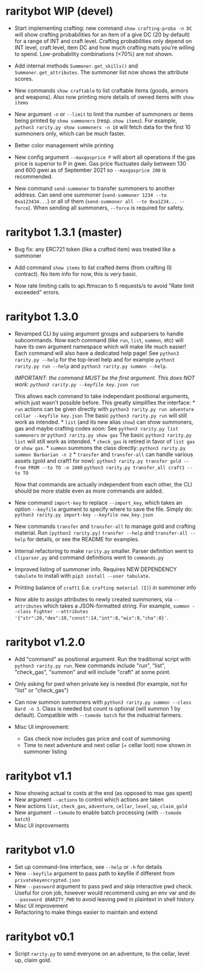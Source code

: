 # raritybot WIP (devel)

- Start implementing crafting: new command `show crafting-proba -n DC` will show crafting probabilities for an item of a give DC (20 by default) for a range of INT and craft level. Crafting probabilities only depend on INT level, craft level, item DC and how much crafting mats you're willing to spend. Low-probability combinations (<70%) are not shown.

- Add internal methods `Summoner.get_skills()` and `Summoner.get_attributes`. The summoner list now shows the attribute scores.

- New commands `show craftable` to list craftable items (goods, armors and weapons). 
  Also now printing more details of owned items with `show items`

- New argument `-n` or `--limit` to limit the number of summoners or items being printed by `show summoners` (resp. `show items`).
  For example, `python3 rarity.py show summoners -n 10` will fetch data for the first 10 summoners only, which can be much faster.

- Better color management while printing

- New config argument `--maxgasprice P` will abort all operations if the gas price is superior to P in gwei. 
  Gas price fluctuates daily between 130 and 600 gwei as of September 2021 so `--maxgasprice 200` is recommended.

- New command `send-summoner` to transfer summoners to another address. Can send one summoner (`send-summoner 1234 --to 0xa123434...`) or all of them (`send-summoner all --to 0xa1234... --force`). When sending all summoners, `--force` is required for safety.

# raritybot 1.3.1 (master)

- Bug fix: any ERC721 token (like a crafted item) was treated like a summoner

- Add command `show items` to list crafted items (from crafting (I) contract). No item info for now, this is very basic.

- Now rate limiting calls to api.ftmscan to 5 requests/s to avoid "Rate limit exceeded" errors. 

# raritybot 1.3.0

- Revamped CLI by using argument groups and subparsers to handle subcommands. 
  Now each command (like `run`, `list`, `summon`, etc) will have its own argument namespace which will make life much easier!
  Each command will also have a dedicated help page! See `python3 rarity.py --help` for the top-level help and
  for example `python3 rarity.py run --help` and ``python3 rarity.py summon --help``.
  
  *IMPORTANT: the command MUST be the first argument. This does NOT work: `python3 rarity.py --keyfile key.json run`*

  This allows each command to take independant positional arguments, which just wasn't possible before.
  This greatly simplifies the interface: 
      * `run` actions can be given directly with `python3 rarity.py run adventure cellar --keyfile key.json`
        The basic `python3 rarity.py run` will still work as intended.
      * `list` (and its new alias `show`) can show summoners, gas and maybe crafting codex soon: 
        See `python3 rarity.py list summoners` or `python3 rarity.py show gas`
        The basic `python3 rarity.py list` will still work as intended.
      * `check_gas` is retired in favor of `list gas` or `show gas`.
      * `summon` summons the class directly: `python3 rarity.py summon Barbarian -n 2`
      * `transfer` and `transfer-all` can handle various assets (gold and craft1 for now):
        `python3 rarity.py transfer gold --from FROM --to TO -n 1000`
        `python3 rarity.py transfer_all craft1 --to TO`
  
  Now that commands are actually independent from each other, the CLI should be more stable even as more commands are added.

- New command `import-key` to replace `--import_key`, which takes an option `--keyfile` argument to specify where to save the file.
  Simply do: `python3 rarity.py import-key --keyfile new_key.json`


- New commands `transfer` and `transfer-all` to manage gold and crafting material. 
  Run `[python3 rarity.py]` `transfer --help` and `transfer-all --help` for details, or see the README for examples.

- Internal refactoring to make `rarity.py` smaller. Parser definition went to `cliparser.py` and command definitions went to `commands.py`

- Improved listing of summoner info. Requires NEW DEPENDENCY `tabulate` to install with `pip3 install --user tabulate`. 

- Printing balance of `craft1` (i.e. `crafting material (I)`) in summoner info

- Now able to assign attributes to newly created summoners, via `--attributes` which takes a JSON-formatted string. For example, `summon --class Fighter --attributes '{"str":20,"dex":10,"const":14,"int":8,"wis":8,"cha":8}'`.

# raritybot v1.2.0

- Add "command" as positional argument. Run the traditional script with `python3 rarity.py run`.
  New commands include "run", "list", "check_gas", "summon" and will include "craft" at some point.

- Only asking for pwd when private key is needed (for example, not for "list" or "check_gas")

- Can now summon summoners with `python3 rarity.py summon --class Bard -n 3`. 
  Class is needed but count is optional (will summon 1 by default). Compatible with `--txmode batch` for the industrial farmers.

- Misc UI improvement:
    * Gas check now includes gas price and cost of summoning
    * Time to next adventure and next cellar (+ cellar loot) now shown in summoner listing

# raritybot v1.1

- Now showing actual tx costs at the end (as opposed to max gas spent)
- New argument `--actions` to control which actions are taken
- New actions `list`, `check_gas`, `adventure`, `cellar`, `level_up`, `claim_gold`
- New argument `--txmode` to enable batch processing (with `--txmode batch`)
- Misc UI inprovements

# raritybot v1.0

- Set up command-line interface, see `--help` or `-h` for details
- New `--keyfile` argument to pass path to keyfile if different from `privatekeyencrypted.json`
- New `--password` argument to pass pwd and skip interactive pwd check. 
  Useful for cron job, however would recommend using an env var 
  and do `--password $RARITY_PWD` to avoid leaving pwd in plaintext in shell history. 
- Misc UI improvement
- Refactoring to make things easier to maintain and extend

# raritybot v0.1

- Script `rarity.py` to send everyone on an adventure, to the cellar, level up, claim gold.